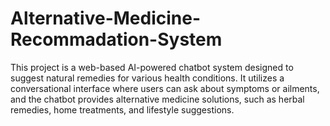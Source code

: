 # Alternative-Medicine-Recommadation-System
This project is a web-based AI-powered chatbot system designed to suggest natural remedies for various health conditions. It utilizes a conversational interface where users can ask about symptoms or ailments, and the chatbot provides alternative medicine solutions, such as herbal remedies, home treatments, and lifestyle suggestions.
